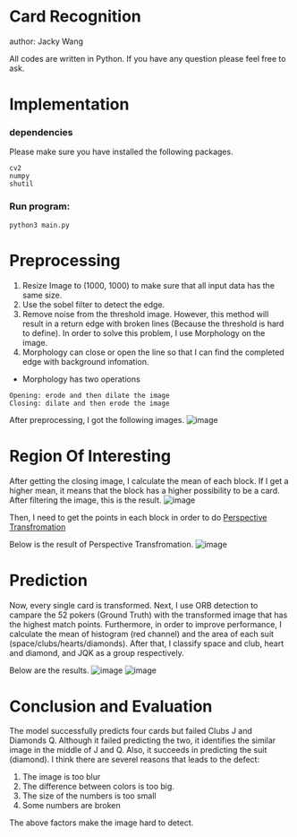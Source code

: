 # Card Recognition

author: Jacky Wang

All codes are written in Python. If you have any question please feel free to ask.

# Implementation

### dependencies
Please make sure you have installed the following packages.
```
cv2
numpy
shutil
```

### Run program:
```
python3 main.py
```

# Preprocessing

1. Resize Image to (1000, 1000) to make sure that all input data has the same size.
2. Use the sobel filter to detect the edge.
3. Remove noise from the threshold image. However, this method will result in a return edge with broken lines (Because the threshold is hard to define). In order to solve this problem, I use Morphology on the image.
4. Morphology can close or open the line so that I can find the completed edge with background infomation.
- Morphology has two operations
```
Opening: erode and then dilate the image
Closing: dilate and then erode the image
```
After preprocessing, I got the following images.
![image](https://github.com/jacky1107/cardRecognition/blob/master/README_Image/compare.png)

# Region Of Interesting

After getting the closing image, I calculate the mean of each block.
If I get a higher mean, it means that the block has a higher possibility to be a card.
After filtering the image, this is the result.
![image](https://github.com/jacky1107/cardRecognition/blob/master/README_Image/regionOfInteresting.png)

Then, I need to get the points in each block in order to do [Perspective Transfromation](https://www.pyimagesearch.com/2014/08/25/4-point-opencv-getperspective-transform-example/)

Below is the result of Perspective Transfromation.
![image](https://github.com/jacky1107/cardRecognition/blob/master/README_Image/perspectiveTransform.png)

# Prediction
Now, every single card is transformed.
Next, I use ORB detection to campare the 52 pokers (Ground Truth) with the transformed image that has the highest match points.
Furthermore, in order to improve performance, I calculate the mean of histogram (red channel) and the area of each suit (space/clubs/hearts/diamonds). After that, I classify space and club, heart and diamond, and JQK as a group respectively.

Below are the results.
![image](https://github.com/jacky1107/cardRecognition/blob/master/README_Image/result1.png)
![image](https://github.com/jacky1107/cardRecognition/blob/master/README_Image/result2.png)

# Conclusion and Evaluation

The model successfully predicts four cards but failed Clubs J and Diamonds Q. Although it failed predicting the two, it identifies the similar image in the middle of J and Q. Also, it succeeds in predicting the suit (diamond).
I think there are severel reasons that leads to the defect:
1. The image is too blur
2. The difference between colors is too big.
3. The size of the numbers is too small 
4. Some numbers are broken

The above factors make the image hard to detect.